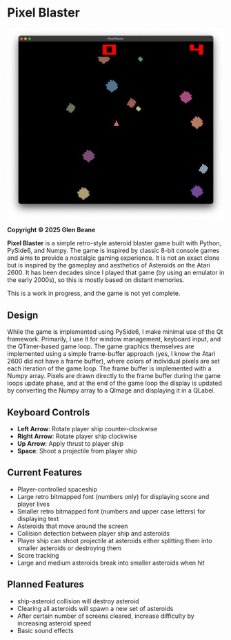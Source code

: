 # Pixel Blaster

![Screenshot](screenshot.png)

**Copyright © 2025 Glen Beane**

**Pixel Blaster** is a simple retro-style asteroid blaster game built with Python, PySide6, and Numpy. The game is 
inspired by classic 8-bit console games and aims to provide a nostalgic gaming experience. It is not an exact clone 
but is inspired by the gameplay and aesthetics of Asteroids on the Atari 2600. It has been decades since I played 
that game (by using an emulator in the early 2000s), so this is mostly based on distant memories.

This is a work in progress, and the game is not yet complete. 

## Design

While the game is implemented using PySide6, I make minimal use of the Qt framework. Primarily, I use it for window 
management, keyboard input, and the QTimer-based game loop. The game graphics themselves are implemented using a 
simple frame-buffer approach (yes, I know the Atari 2600 did not have a frame buffer), where colors of individual
pixels are set each iteration of the game loop. The frame buffer is implemented with a Numpy array. Pixels are 
drawn directly to the frame buffer during the game loops update phase, and at the end of the game loop the display
is updated by converting the Numpy array to a QImage and displaying it in a QLabel.

## Keyboard Controls
- **Left Arrow**: Rotate player ship counter-clockwise
- **Right Arrow**: Rotate player ship clockwise
- **Up Arrow**: Apply thrust to player ship
- **Space**: Shoot a projectile from player ship

## Current Features
- Player-controlled spaceship
- Large retro bitmapped font (numbers only) for displaying score and player lives
- Smaller retro bitmapped font (numbers and upper case letters) for displaying text
- Asteroids that move around the screen
- Collision detection between player ship and asteroids
- Player ship can shoot projectile at asteroids either splitting them into smaller asteroids or destroying them
- Score tracking
- Large and medium asteroids break into smaller asteroids when hit

## Planned Features
- ship-asteroid collision will destroy asteroid
- Clearing all asteroids will spawn a new set of asteroids
- After certain number of screens cleared, increase difficulty by increasing asteroid speed
- Basic sound effects
